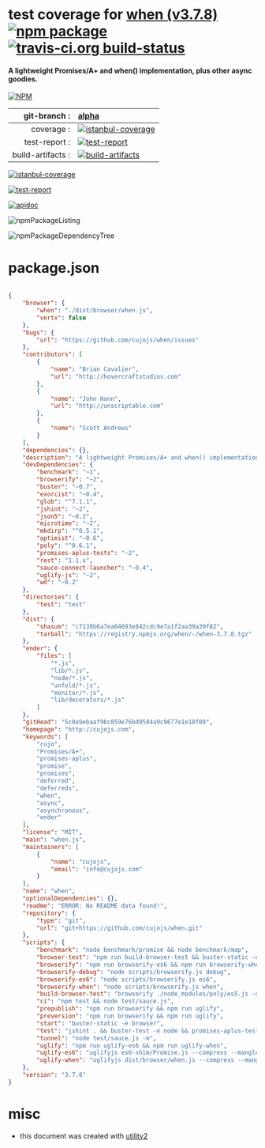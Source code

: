 # test coverage for  [when (v3.7.8)](http://cujojs.com)  [![npm package](https://img.shields.io/npm/v/npmtest-when.svg?style=flat-square)](https://www.npmjs.org/package/npmtest-when) [![travis-ci.org build-status](https://api.travis-ci.org/npmtest/node-npmtest-when.svg)](https://travis-ci.org/npmtest/node-npmtest-when)
#### A lightweight Promises/A+ and when() implementation, plus other async goodies.

[![NPM](https://nodei.co/npm/when.png?downloads=true)](https://www.npmjs.com/package/when)

| git-branch : | [alpha](https://github.com/npmtest/node-npmtest-when/tree/alpha)|
|--:|:--|
| coverage : | [![istanbul-coverage](https://npmtest.github.io/node-npmtest-when/build/coverage.badge.svg)](https://npmtest.github.io/node-npmtest-when/build/coverage.html/index.html)|
| test-report : | [![test-report](https://npmtest.github.io/node-npmtest-when/build/test-report.badge.svg)](https://npmtest.github.io/node-npmtest-when/build/test-report.html)|
| build-artifacts : | [![build-artifacts](https://npmtest.github.io/node-npmtest-when/glyphicons_144_folder_open.png)](https://github.com/npmtest/node-npmtest-when/tree/gh-pages/build)|

[![istanbul-coverage](https://npmtest.github.io/node-npmtest-when/build/screenCapture.buildCustomOrg.browser.coverage.html.png)](https://npmtest.github.io/node-npmtest-when/build/coverage.html/index.html)

[![test-report](https://npmtest.github.io/node-npmtest-when/build/screenCapture.buildCustomOrg.browser.%252Fhome%252Ftravis%252Fbuild%252Fnpmtest%252Fnode-npmtest-when%252Ftmp%252Fbuild%252Ftest-report.html.png)](https://npmtest.github.io/node-npmtest-when/build/test-report.html)

[![apidoc](https://npmdoc.github.io/node-npmdoc-when/build/screenCapture.buildApidoc.browser.%252Fhome%252Ftravis%252Fbuild%252Fnpmdoc%252Fnode-npmdoc-when%252Ftmp%252Fbuild%252Fapidoc.html.png)](https://npmdoc.github.io/node-npmdoc-when/build/apidoc.html)

![npmPackageListing](https://npmtest.github.io/node-npmtest-when/build/screenCapture.npmPackageListing.svg)

![npmPackageDependencyTree](https://npmtest.github.io/node-npmtest-when/build/screenCapture.npmPackageDependencyTree.svg)



# package.json

```json

{
    "browser": {
        "when": "./dist/browser/when.js",
        "vertx": false
    },
    "bugs": {
        "url": "https://github.com/cujojs/when/issues"
    },
    "contributors": [
        {
            "name": "Brian Cavalier",
            "url": "http://hovercraftstudios.com"
        },
        {
            "name": "John Hann",
            "url": "http://unscriptable.com"
        },
        {
            "name": "Scott Andrews"
        }
    ],
    "dependencies": {},
    "description": "A lightweight Promises/A+ and when() implementation, plus other async goodies.",
    "devDependencies": {
        "benchmark": "~1",
        "browserify": "~2",
        "buster": "~0.7",
        "exorcist": "~0.4",
        "glob": "^7.1.1",
        "jshint": "~2",
        "json5": "~0.2",
        "microtime": "~2",
        "mkdirp": "^0.5.1",
        "optimist": "~0.6",
        "poly": "^0.6.1",
        "promises-aplus-tests": "~2",
        "rest": "1.1.x",
        "sauce-connect-launcher": "~0.4",
        "uglify-js": "~2",
        "wd": "~0.2"
    },
    "directories": {
        "test": "test"
    },
    "dist": {
        "shasum": "c7130b6a7ea04693e842cdc9e7a1f2aa39a39f82",
        "tarball": "https://registry.npmjs.org/when/-/when-3.7.8.tgz"
    },
    "ender": {
        "files": [
            "*.js",
            "lib/*.js",
            "node/*.js",
            "unfold/*.js",
            "monitor/*.js",
            "lib/decorators/*.js"
        ]
    },
    "gitHead": "5c0a9ebaaf9bc859e76bd9584a9c9677e1e18f08",
    "homepage": "http://cujojs.com",
    "keywords": [
        "cujo",
        "Promises/A+",
        "promises-aplus",
        "promise",
        "promises",
        "deferred",
        "deferreds",
        "when",
        "async",
        "asynchronous",
        "ender"
    ],
    "license": "MIT",
    "main": "when.js",
    "maintainers": [
        {
            "name": "cujojs",
            "email": "info@cujojs.com"
        }
    ],
    "name": "when",
    "optionalDependencies": {},
    "readme": "ERROR: No README data found!",
    "repository": {
        "type": "git",
        "url": "git+https://github.com/cujojs/when.git"
    },
    "scripts": {
        "benchmark": "node benchmark/promise && node benchmark/map",
        "browser-test": "npm run build-browser-test && buster-static -e browser -p 8080",
        "browserify": "npm run browserify-es6 && npm run browserify-when && npm run browserify-debug",
        "browserify-debug": "node scripts/browserify.js debug",
        "browserify-es6": "node scripts/browserify.js es6",
        "browserify-when": "node scripts/browserify.js when",
        "build-browser-test": "browserify ./node_modules/poly/es5.js -o test/browser/es5.js && node scripts/browserify-tests",
        "ci": "npm test && node test/sauce.js",
        "prepublish": "npm run browserify && npm run uglify",
        "preversion": "npm run browserify && npm run uglify",
        "start": "buster-static -e browser",
        "test": "jshint . && buster-test -e node && promises-aplus-tests test/promises-aplus-adapter.js",
        "tunnel": "node test/sauce.js -m",
        "uglify": "npm run uglify-es6 && npm run uglify-when",
        "uglify-es6": "uglifyjs es6-shim/Promise.js --compress --mangle  --in-source-map es6-shim/Promise.js.map --source-map es6-shim/Promise.min.js.map -o es6-shim/Promise.min.js",
        "uglify-when": "uglifyjs dist/browser/when.js --compress --mangle  --in-source-map dist/browser/when.js.map --source-map dist/browser/when.min.js.map -o dist/browser/when.min.js"
    },
    "version": "3.7.8"
}
```



# misc
- this document was created with [utility2](https://github.com/kaizhu256/node-utility2)
